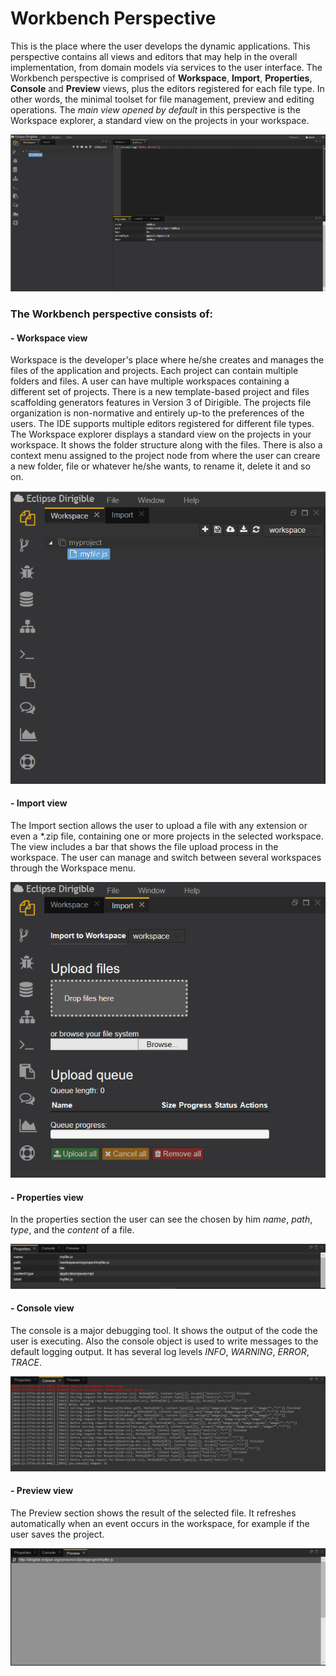 # Workbench Perspective
This is the place where the user develops the dynamic applications. This perspective contains all views and editors that may help in the overall implementation, from domain models via services to the user interface.
The Workbench perspective is comprised of **Workspace**, **Import**, **Properties**, **Console** and **Preview** views, plus the editors registered for each file type. In other words, the minimal toolset for file management, preview and editing operations.
The *main view opened by default* in this perspective is the Workspace explorer, a standard view on the projects in your workspace.

![workbench](workbench.png)

### The Workbench perspective consists of:

#### - Workspace view
Workspace is the developer's place where he/she creates and manages the files of the application and projects. Each project can contain multiple folders and files. A user can have multiple workspaces containing a different set of projects. There is a new template-based project and files scaffolding generators features in Version 3 of Dirigible. The projects file organization is non-normative and entirely up-to the preferences of the users. The IDE supports multiple editors registered for different file types. The Workspace explorer displays a standard view on the projects in your workspace. It shows the folder structure along with the files. There is also a context menu assigned to the project node from where the user can creare a new folder, file or whatever he/she wants, to rename it, delete it and so on.

![workspace](workspace.png)

#### - Import view
The Import section allows the user to upload a file with any extension or even a *.zip file, containing one or more projects in the selected workspace. The view includes a bar that shows the file upload process in the workspace. The user can manage and switch between several workspaces through the Workspace menu.

![import](import.png)

#### - Properties view
In the properties section the user can see the chosen by him *name*, *path*, *type*, and the *content* of a file.

![properties](properties.png)

#### - Console view
The console is a major debugging tool. It shows the output of the code the user is executing. Also the console object is used to write messages to the default logging output. It has several log levels *INFO*, *WARNING*, *ERROR*, *TRACE*. 

![console](console.png)

#### - Preview view
The Preview section shows the result of the selected file. It refreshes automatically when an event occurs in the workspace, for example if the user saves the project.

![preview](preview.png)
